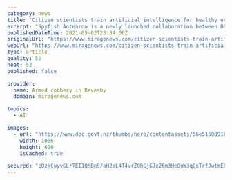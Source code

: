```yaml
---
category: news
title: "Citizen scientists train artificial intelligence for healthy oceans"
excerpt: "Spyfish Aotearoa is a newly launched collaboration between DOC and Wildlife.AI, a charitable organisation applying artificial intelligence"
publishedDateTime: 2021-05-02T23:34:00Z
originalUrl: "https://www.miragenews.com/citizen-scientists-train-artificial-553091/"
webUrl: "https://www.miragenews.com/citizen-scientists-train-artificial-553091/"
type: article
quality: 52
heat: 52
published: false

provider:
  name: Armed robbery in Revesby
  domain: miragenews.com

topics:
  - AI

images:
  - url: "https://www.doc.govt.nz/thumbs/hero/contentassets/56e5158891b84ed08b9a6bcc848c4f8a/spyfish-camera-16-9.jpg"
    width: 1066
    height: 600
    isCached: true

secured: "cQzkCuyvGLrTEI1QhBnS/oH2oL4T4vrZOhGjGJe26m3HeOuW3qCxTrfJwtmE5HGYyznOYczLIjl+vZE5nt4BZkYZIZ1UOkSfOv06f1+1Avl7AlI0E9i6y6ZjqEttXCr8k9+cK9t5nyC8WUw1V5ufL0G89kCMUbi7ipWG22/ACMvOnOE7EMwiz8oCcjKmFhNwAQ2n8lORIaG+Ro2i5uxHPeC4gEXnVSUE7Y8UFUoi/PXwP773dYaX22b8Ug2KnX7e6Yp+m1/kk9z5lM6S168Y0d38lDSphOEYhM+PBcsGVds6/rMKlW+o958OSg+Ue2+v1RFnCYUieb3qRS/9XPKj8yNg5D1rcAlKu0F4xjV3EZo=;3B5ZiizDEh1AobJ8U19smA=="
---
```


